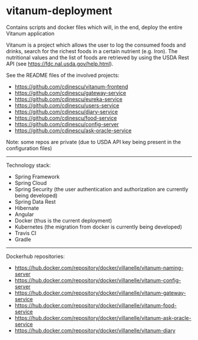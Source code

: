# vitanum-deployment
Contains scripts and docker files which will, in the end, deploy the entire Vitanum application

Vitanum is a project which allows the user to log the consumed foods and drinks, search for the richest foods in a certain nutrient (e.g. Iron).
The nutritional values and the list of foods are retrieved by using the USDA Rest API (see https://fdc.nal.usda.gov/help.html).

See the README files of the involved projects:

- https://github.com/cdinescu/vitanum-frontend
- https://github.com/cdinescu/gateway-service
- https://github.com/cdinescu/eureka-service
- https://github.com/cdinescu/users-service
- https://github.com/cdinescu/diary-service
- https://github.com/cdinescu/food-service
- https://github.com/cdinescu/config-server
- https://github.com/cdinescu/ask-oracle-service

Note: some repos are private (due to USDA API key being present in the configuration files)

<hr>
Technology stack:

- Spring Framework
- Spring Cloud
- Spring Security (the user authentication and authorization are currently being developed)
- Spring Data Rest
- Hibernate
- Angular
- Docker (thus is the current deployment)
- Kubernetes (the migration from docker is currently being developed)
- Travis CI
- Gradle

<hr>
Dockerhub repositories:

- https://hub.docker.com/repository/docker/villanelle/vitanum-naming-server
- https://hub.docker.com/repository/docker/villanelle/vitanum-config-server
- https://hub.docker.com/repository/docker/villanelle/vitanum-gateway-service
- https://hub.docker.com/repository/docker/villanelle/vitanum-food-service
- https://hub.docker.com/repository/docker/villanelle/vitanum-ask-oracle-service
- https://hub.docker.com/repository/docker/villanelle/vitanum-diary

